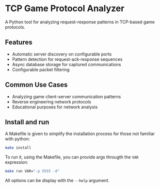 # TCP Game Protocol Analyzer

A Python tool for analyzing request-response patterns in TCP-based game protocols.

## Features

- Automatic server discovery on configurable ports
- Pattern detection for request-ack-response sequences
- Async database storage for captured communications
- Configurable packet filtering

## Common Use Cases

- Analyzing game client-server communication patterns
- Reverse engineering network protocols
- Educational purposes for network analysis

## Install and run

A Makefile is given to simplify the installation process for those not familiar with python:

```sh
make install
```

To run it, using the Makefile, you can provide args througth the `VAR` expression:

```sh
make run VAR="-p 5555 -d"
```

All options can be display with the `--help` argument.
